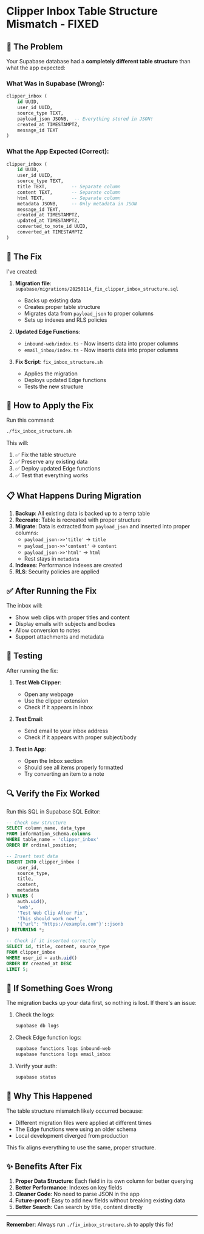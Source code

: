 # Clipper Inbox Table Structure Mismatch - FIXED

## 🚨 The Problem

Your Supabase database had a **completely different table structure** than what the app expected:

### What Was in Supabase (Wrong):
```sql
clipper_inbox (
    id UUID,
    user_id UUID,
    source_type TEXT,
    payload_json JSONB,  -- Everything stored in JSON!
    created_at TIMESTAMPTZ,
    message_id TEXT
)
```

### What the App Expected (Correct):
```sql
clipper_inbox (
    id UUID,
    user_id UUID,
    source_type TEXT,
    title TEXT,         -- Separate column
    content TEXT,       -- Separate column
    html TEXT,          -- Separate column
    metadata JSONB,     -- Only metadata in JSON
    message_id TEXT,
    created_at TIMESTAMPTZ,
    updated_at TIMESTAMPTZ,
    converted_to_note_id UUID,
    converted_at TIMESTAMPTZ
)
```

## 🔧 The Fix

I've created:

1. **Migration file**: `supabase/migrations/20250114_fix_clipper_inbox_structure.sql`
   - Backs up existing data
   - Creates proper table structure
   - Migrates data from `payload_json` to proper columns
   - Sets up indexes and RLS policies

2. **Updated Edge Functions**:
   - `inbound-web/index.ts` - Now inserts data into proper columns
   - `email_inbox/index.ts` - Now inserts data into proper columns

3. **Fix Script**: `fix_inbox_structure.sh`
   - Applies the migration
   - Deploys updated Edge functions
   - Tests the new structure

## 🚀 How to Apply the Fix

Run this command:
```bash
./fix_inbox_structure.sh
```

This will:
1. ✅ Fix the table structure
2. ✅ Preserve any existing data
3. ✅ Deploy updated Edge functions
4. ✅ Test that everything works

## 📋 What Happens During Migration

1. **Backup**: All existing data is backed up to a temp table
2. **Recreate**: Table is recreated with proper structure
3. **Migrate**: Data is extracted from `payload_json` and inserted into proper columns:
   - `payload_json->>'title'` → `title`
   - `payload_json->>'content'` → `content`
   - `payload_json->>'html'` → `html`
   - Rest stays in `metadata`
4. **Indexes**: Performance indexes are created
5. **RLS**: Security policies are applied

## ✅ After Running the Fix

The inbox will:
- Show web clips with proper titles and content
- Display emails with subjects and bodies
- Allow conversion to notes
- Support attachments and metadata

## 🧪 Testing

After running the fix:

1. **Test Web Clipper**:
   - Open any webpage
   - Use the clipper extension
   - Check if it appears in Inbox

2. **Test Email**:
   - Send email to your inbox address
   - Check if it appears with proper subject/body

3. **Test in App**:
   - Open the Inbox section
   - Should see all items properly formatted
   - Try converting an item to a note

## 🔍 Verify the Fix Worked

Run this SQL in Supabase SQL Editor:
```sql
-- Check new structure
SELECT column_name, data_type 
FROM information_schema.columns 
WHERE table_name = 'clipper_inbox'
ORDER BY ordinal_position;

-- Insert test data
INSERT INTO clipper_inbox (
    user_id,
    source_type,
    title,
    content,
    metadata
) VALUES (
    auth.uid(),
    'web',
    'Test Web Clip After Fix',
    'This should work now!',
    '{"url": "https://example.com"}'::jsonb
) RETURNING *;

-- Check if it inserted correctly
SELECT id, title, content, source_type 
FROM clipper_inbox 
WHERE user_id = auth.uid()
ORDER BY created_at DESC
LIMIT 5;
```

## 🚫 If Something Goes Wrong

The migration backs up your data first, so nothing is lost. If there's an issue:

1. Check the logs:
   ```bash
   supabase db logs
   ```

2. Check Edge function logs:
   ```bash
   supabase functions logs inbound-web
   supabase functions logs email_inbox
   ```

3. Verify your auth:
   ```bash
   supabase status
   ```

## 📝 Why This Happened

The table structure mismatch likely occurred because:
- Different migration files were applied at different times
- The Edge functions were using an older schema
- Local development diverged from production

This fix aligns everything to use the same, proper structure.

## ✨ Benefits After Fix

1. **Proper Data Structure**: Each field in its own column for better querying
2. **Better Performance**: Indexes on key fields
3. **Cleaner Code**: No need to parse JSON in the app
4. **Future-proof**: Easy to add new fields without breaking existing data
5. **Better Search**: Can search by title, content directly

---

**Remember**: Always run `./fix_inbox_structure.sh` to apply this fix!
